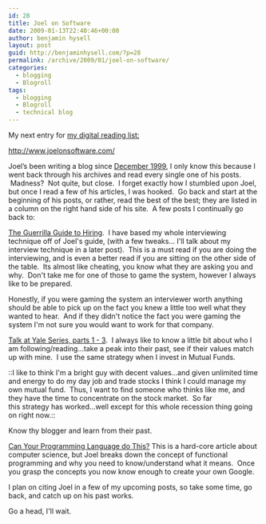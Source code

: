 ```yaml
---
id: 28
title: Joel on Software
date: 2009-01-13T22:40:46+00:00
author: benjamin hysell
layout: post
guid: http://benjaminhysell.com/?p=28
permalink: /archive/2009/01/joel-on-software/
categories:
  - blogging
  - Blogroll
tags:
  - blogging
  - Blogroll
  - technical blog
---
```

My next entry for <a href="http://benjaminhysell.com/archive/2009/01/my-digital-reading-list/">my digital reading list:</a>

<a href="http://www.joelonsoftware.com/">http://www.joelonsoftware.com/</a>

Joel’s been writing a blog since <a href="http://joelonsoftware.com/backIssues.html">December 1999</a>, I only know this because I went back through his archives and read every single one of his posts.  Madness?  Not quite, but close.  I forget exactly how I stumbled upon Joel, but once I read a few of his articles, I was hooked.  Go back and start at the beginning of his posts, or rather, read the best of the best; they are listed in a column on the right hand side of his site.  A few posts I continually go back to:

<a href="http://www.joelonsoftware.com/articles/GuerrillaInterviewing3.html">The Guerrilla Guide to Hiring</a>.  I have based my whole interviewing technique off of Joel's guide, (with a few tweaks... I'll talk about my interview technique in a later post).  This is a must read if you are doing the interviewing, and is even a better read if you are sitting on the other side of the table.  Its almost like cheating, you know what they are asking you and why.  Don't take me for one of those to game the system, however I always like to be prepared.

Honestly, if you were gaming the system an interviewer worth anything should be able to pick up on the fact you knew a little too well what they wanted to hear.  And if they didn't notice the fact you were gaming the system I'm not sure you would want to work for that company.

<a href="http://www.joelonsoftware.com/items/2007/12/03.html">Talk at Yale Series, parts 1 - 3</a>.  I always like to know a little bit about who I am following/reading...take a peak into their past, see if their values match up with mine.  I use the same strategy when I invest in Mutual Funds.

::I like to think I'm a bright guy with decent values...and given unlimited time and energy to do my day job and trade stocks I think I could manage my own mutual fund.  Thus, I want to find someone who thinks like me, and they have the time to concentrate on the stock market.  So far this strategy has worked...well except for this whole recession thing going on right now.::

Know thy blogger and learn from their past.

<a href="http://www.joelonsoftware.com/items/2006/08/01.html">Can Your Programming Language do This?</a> This is a hard-core article about computer science, but Joel breaks down the concept of functional programming and why you need to know/understand what it means.  Once you grasp the concepts you now know enough to create your own Google.

I plan on citing Joel in a few of my upcoming posts, so take some time, go back, and catch up on his past works.

Go a head, I'll wait.